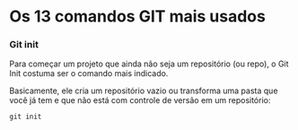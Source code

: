 # Os 13 comandos GIT mais usados

### Git init

Para começar um projeto que ainda não seja um repositório (ou repo), o Git Init costuma ser o comando mais indicado. 

Basicamente, ele cria um repositório vazio ou transforma uma pasta que você já tem e que não está com controle de versão em um repositório:

```
git init
```

